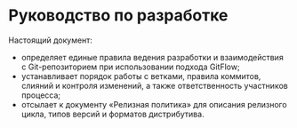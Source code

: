 # Руководство по разработке

Настоящий документ:

- определяет единые правила ведения разработки и взаимодействия с Git-репозиторием при использовании подхода GitFlow;
- устанавливает порядок работы с ветками, правила коммитов, слияний и контроля изменений, а также ответственность участников процесса;
- отсылает к документу «Релизная политика» для описания релизного цикла, типов версий и форматов дистрибутива.
